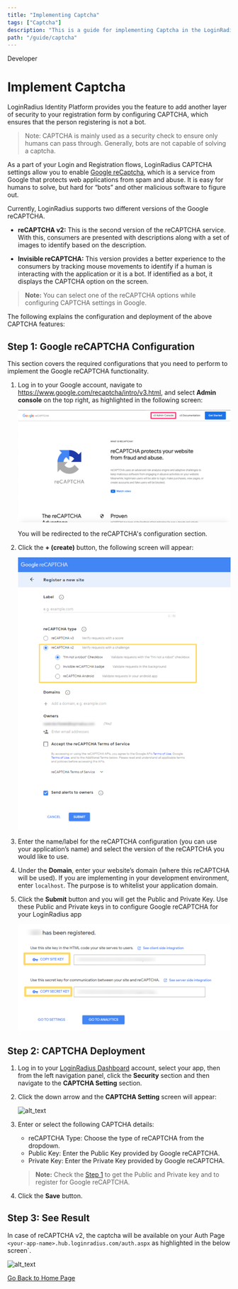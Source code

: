```yaml
---
title: "Implementing Captcha"
tags: ["Captcha"]
description: "This is a guide for implementing Captcha in the LoginRadius Identity Platform."
path: "/guide/captcha"
---
```


<span class="developer plan-tag">Developer</span>

# Implement Captcha

LoginRadius Identity Platform provides you the feature to add another layer of security to your registration form by configuring CAPTCHA, which ensures that the person registering is not a bot.

> Note: CAPTCHA is mainly used as a security check to ensure only humans can pass through. Generally, bots are not capable of solving a captcha.

As a part of your Login and Registration flows, LoginRadius CAPTCHA settings allow you to enable [Google reCaptcha](#step-1-google-recaptcha-configuration), which is a service from Google that protects web applications from spam and abuse. It is easy for humans to solve, but hard for “bots” and other malicious software to figure out.

Currently, LoginRadius supports two different versions of the Google reCAPTCHA.

- **reCAPTCHA v2:** This is the second version of the reCAPTCHA service. With this, consumers are presented with descriptions along with a set of images to identify based on the description.

- **Invisible reCAPTCHA:** This version provides a better experience to the consumers by tracking mouse movements to identify if a human is interacting with the application or it is a bot. If identified as a bot, it displays the CAPTCHA option on the screen.

> **Note:** You can select one of the reCAPTCHA options while configuring CAPTCHA settings in Google.

The following explains the configuration and deployment of the above CAPTCHA features:

## Step 1: Google reCAPTCHA Configuration

This section covers the required configurations that you need to perform to implement the Google reCAPTCHA functionality.

1. Log in to your Google account, navigate to <a href="https://www.google.com/recaptcha/intro/v3.html" target="_blank">https://www.google.com/recaptcha/intro/v3.html</a>, and select **Admin console** on the top right, as highlighted in the following screen:

   ![alt_text](images/google-recaptcha.png "image_tooltip")

   You will be redirected to the reCAPTCHA's configuration section.

2. Click the **+ (create)** button, the following screen will appear:

   ![alt_text](images/add-site.png "image_tooltip")

3. Enter the name/label for the reCAPTCHA configuration (you can use your application’s name) and select the version of the reCAPTCHA you would like to use.

4. Under the **Domain**, enter your website’s domain (where this reCAPTCHA will be used). If you are implementing in your development environment, enter `localhost`. The purpose is to whitelist your application domain.

5. Click the **Submit** button and you will get the Public and Private Key. Use these Public and Private keys in to configure Google reCAPTCHA for your LoginRadius app

   ![alt_text](images/keys.png "image_tooltip")

## Step 2: CAPTCHA Deployment

1. Log in to your <a href="https://dashboard.loginradius.com/dashboard" target="_blank">LoginRadius Dashboard</a> account, select your app, then from the left navigation panel, click the **Security** section and then navigate to the **CAPTCHA Setting** section.

2. Click the down arrow and the **CAPTCHA Setting** screen will appear:

   ![alt_text](/images/captcha-setting.png "image_tooltip")

3. Enter or select the following CAPTCHA details:

   - reCAPTCHA Type: Choose the type of reCAPTCHA from the dropdown.
   - Public Key: Enter the Public Key provided by Google reCAPTCHA.
   - Private Key: Enter the Private Key provided by Google reCAPTCHA.

   > **Note:** Check the [Step 1](#step-1-google-recaptcha-configuration) to get the Public and Private key and to register for Google reCAPTCHA.

4. Click the **Save** button.

## Step 3: See Result

In case of reCAPTCHA v2, the captcha will be available on your Auth Page `<your-app-name>.hub.loginradius.com/auth.aspx` as highlighted in the below screen`.

![alt_text](/images/auth-captcha.png "image_tooltip")

[Go Back to Home Page](/)
